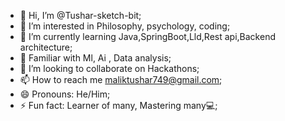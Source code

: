 - 👋 Hi, I’m @Tushar-sketch-bit;
- 👀 I’m interested in Philosophy, psychology, coding;
- 🌱 I’m currently learning Java,SpringBoot,Lld,Rest api,Backend architecture;
- 👣 Familiar with Ml, Ai , Data analysis;
- 💞️ I’m looking to collaborate on Hackathons; 
- 📫 How to reach me maliktushar749@gmail.com;
- 😄 Pronouns: He/Him;
- ⚡ Fun fact: Learner of many, Mastering many💻;

<!---
Tushar-sketch-bit/Tushar-sketch-bit is a ✨ special ✨ repository because its `README.md` (this file) appears on your GitHub profile.
You can click the Preview link to take a look at your changes.
--->
